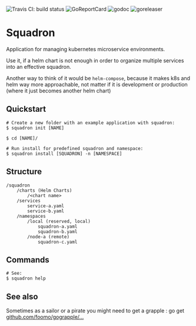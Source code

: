 ![Travis CI: build status](https://travis-ci.org/foomo/squadron.svg?branch=master) ![GoReportCard](https://goreportcard.com/badge/github.com/foomo/squadron) ![godoc](https://godoc.org/github.com/foomo/squadron?status.svg) ![goreleaser](https://github.com/foomo/squadron/workflows/goreleaser/badge.svg)

# Squadron

Application for managing kubernetes microservice environments. 

Use it, if a helm chart is not enough in order to organize multiple services into an effective squadron.

Another way to think of it would be `helm-compose`, because it makes k8s and helm way more approachable, not matter if it is development or production (where it just becomes another helm chart)

## Quickstart

```text
# Create a new folder with an example application with squadron:
$ squadron init [NAME]

$ cd [NAME]/

# Run install for predefined squadron and namespace:
$ squadron install [SQUADRON] -n [NAMESPACE]
```

## Structure

```text
/squadron
    /charts (Helm Charts)
        /<chart name>
    /services
        service-a.yaml
        service-b.yaml
    /namespaces
        /local (reserved, local)
            squadron-a.yaml
            squadron-b.yaml
        /node-a (remote)
            squadron-c.yaml
```
## Commands

```text
# See:
$ squadron help
```

## See also

Sometimes as a sailor or a pirate you might need to get a grapple : go get [github.com/foomo/gograpple/...](https//:github.com/foomo/gograpple)
